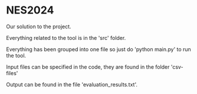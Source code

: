 # NES2024

Our solution to the project.

Everything related to the tool is in the 'src' folder.

Everything has been grouped into one file so just do 'python main.py' to run the tool.

Input files can be specified in the code, they are found in the folder 'csv-files'

Output can be found in the file 'evaluation_results.txt'.